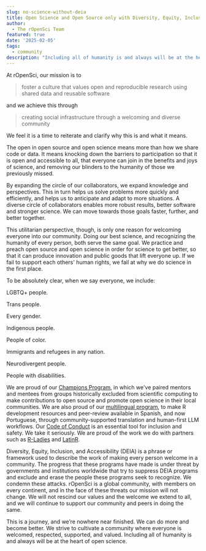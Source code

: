 ```yaml
---
slug: no-science-without-deia
title: Open Science and Open Source only with Diversity, Equity, Inclusion, and Accessibility 
author:
  - The rOpenSci Team
featured: true
date: '2025-02-05'
tags:
  - community
description: "Including all of humanity is and always will be at the heart of open science."
---
```


At rOpenSci, our mission is to

> foster a culture that values open and reproducible research using shared data and reusable software

and we achieve this through

> creating social infrastructure through a welcoming and diverse community

We feel it is a time  to reiterate and clarify why this is and what it means.

The open in open source and open science means more than how we share code or data.
It means knocking down the barriers to participation so that it is open and accessible to all,
that everyone can join in the benefits and joys of science, and removing our blinders to the humanity of those we previously missed.  

By expanding the circle of our collaborators, we expand knowledge and perspectives.
This in turn helps us solve problems more quickly and efficiently, and helps  us to anticipate and adapt to more situations.
A diverse circle of collaborators enables more robust results, better software and stronger science.
We can move towards those goals faster, further, and better together.  

This utilitarian perspective, though, is only one reason for welcoming everyone into our community.
Doing our best science, and recognizing the humanity of every person, both serve the same goal.
We practice and preach open source and open science in order for science to get better, so that it can produce innovation and public goods that lift everyone up.
If we fail to support each others' human rights, we fail at why we do science in the first place.

To be absolutely clear, when we say everyone, we include:

LGBTQ+ people.

Trans people.

Every gender.

Indigenous people.

People of color.

Immigrants and refugees in any nation.

Neurodivergent people.

People with disabilities.

We are proud of our [Champions Program](/champions/), in which we've paired mentors and mentees from groups historically excluded from scientific computing to make contributions to open source and promote open science in their local communities.
We are also proud of our [multilingual program](/multilingual-publishing/), to make R development resources and peer-review available in Spanish, and now Portuguese, through community-supported translation and human-first LLM workflows.
Our [Code of Conduct](/code-of-conduct/) is an essential tool for inclusion and safety.
We take it seriously.
We are proud of the work we do with partners such as [R-Ladies](https://rladies.org/) and [LatinR](https://latinr.org/).

Diversity, Equity, Inclusion, and Accessibility (DEIA) is a  phrase or framework used to describe the work of making every person welcome in a community.
The progress that these programs have made is under threat by governments and institutions worldwide that try to suppress DEIA programs and exclude and erase the people these programs seek to recognize.
We condemn these attacks.
rOpenSci is a global community, with members on every continent, and in the face of these threats our mission will not change.
We will not rescind our values and the welcome we extend to all, and we will continue to support our community and peers in doing the same.

This is a journey, and we’re nowhere near finished.
We can do more and become better.
We strive to cultivate  a community where everyone is welcomed, respected, supported, and valued.
Including all of humanity is and always will be at the heart of open science.
